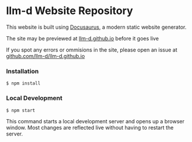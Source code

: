 # llm-d Website Repository

This website is built using [Docusaurus](https://docusaurus.io/), a modern static website generator.

The site may be previewed at [llm-d.github.io](https://llm-d.github.io/) before it goes live

If you spot any errors or ommisions in the site, please open an issue at [github.com/llm-d/llm-d.github.io](https://github.com/llm-d/llm-d.github.io/issues)


### Installation

```
$ npm install
```

### Local Development

```
$ npm start
```

This command starts a local development server and opens up a browser window. Most changes are reflected live without having to restart the server.

<!-- ### Build

```
$ yarn build
```

This command generates static content into the `build` directory and can be served using any static contents hosting service.

### Deployment

Using SSH:

```
$ USE_SSH=true yarn deploy
```

Not using SSH:

```
$ GIT_USER=<Your GitHub username> yarn deploy
```

If you are using GitHub pages for hosting, this command is a convenient way to build the website and push to the `gh-pages` branch. -->
